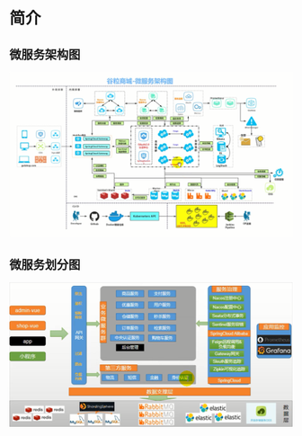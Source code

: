 # 简介

## 微服务架构图

![image-20210126180145824](简介/image-20210126180145824.png)

## 微服务划分图

![image-20210126180505138](简介/image-20210126180505138.png)